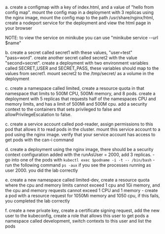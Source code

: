 a. create a configmap with a key of index.html, and a value of "hello from config map". mount the config map in a deployment with 3 replicas using the nginx image, mount the config map to the path /usr/share/nginx/html, create a nodeport service for the deployment and view the html page in your browser

NOTE: to view the service on minikube you can use "minikube service --url $name"


b. create a secret called secret1 with these values, "user=test" "pass=word". create another secret called secret2 with the value "second=secret". create a deployment with two environment variables called SECRET_USER and SECRET_PASS, these variables should map to the values from secret1. mount secret2 to the /tmp/secret/ as a volume in the deployment

c. create a namespace called limited, create a resource quota in that namespace that limits to 500M CPU, 500Mi memory, and 8 pods. create a deployment with 5 replicas that requests half of the namespaces CPU and memory limits, and has a limit of 500Mi and 500M cpu. add a security context to the containers that sets privileged to false and allowPrivilegeEscalation to false.


c. create a service account called pod-reader, assign permissions to this pod that allows it to read pods in the cluster. mount this service account to a pod using the nginx image. verify that your service account has access to get pods with the can-i command

d. create a deployment using the nginx image, there should be a security context configuration added with the runAsUser = 2000, add 3 replicas.
    - go into one of the pods with
        ``` kubectl exec $podname -i -t -- /bin/bash ```
    - run the following command 
        ``` ps -aux ```
    if you see the processes running as user 2000. you did the lab correctly

e. create a new namespace called limited-dev, create a resource quota where the cpu and memory limits cannot exceed 1 cpu and 1Gi memory, and the cpu and memory requests cannot exceed 1 CPU and 1 memory
    - create a pod with a resource request for 1050Mi memory and 1050 cpu, if this fails, you completed the lab correctly

f. create a new private key, create a certificate signing request, add the new user to the kubeconfig, create a role that allows this user to get pods a namespace called development, switch contexts to this user and list the pods



